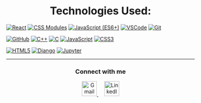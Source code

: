 ### <h1 align="center"> Technologies Used:


[![React](https://img.shields.io/badge/React-61DAFB?logo=react&logoColor=black&style=for-the-badge)](https://reactjs.org/)
[![CSS Modules](https://img.shields.io/badge/CSS_Modular-1572B6?logo=css3&logoColor=white&style=for-the-badge)](https://github.com/css-modules/css-modules)
[![JavaScript (ES6+)](https://img.shields.io/badge/JavaScript_ES6+-F7DF1E?logo=javascript&logoColor=black&style=for-the-badge)](https://developer.mozilla.org/en-US/docs/Web/JavaScript)
[![VSCode](https://img.shields.io/badge/VSCode-007ACC?logo=visual-studio-code&logoColor=white&style=for-the-badge)](https://code.visualstudio.com/)
[![Git](https://img.shields.io/badge/Git-F05032?logo=git&logoColor=white&style=for-the-badge)](https://git-scm.com/)


[![GitHub](https://img.shields.io/badge/GitHub-181717?logo=github&logoColor=white&style=for-the-badge)](https://github.com/)
[![C++](https://img.shields.io/badge/C++-00599C?logo=c%2B%2B&logoColor=white&style=for-the-badge)](https://isocpp.org/)
[![C](https://img.shields.io/badge/C-00599C?logo=c&logoColor=white&style=for-the-badge)](https://en.wikipedia.org/wiki/C_(programming_language))
[![JavaScript](https://img.shields.io/badge/JavaScript-F7DF1E?logo=javascript&logoColor=black&style=for-the-badge)](https://developer.mozilla.org/en-US/docs/Web/JavaScript)
[![CSS3](https://img.shields.io/badge/CSS3-1572B6?logo=css3&logoColor=white&style=for-the-badge)](https://developer.mozilla.org/en-US/docs/Web/CSS)


[![HTML5](https://img.shields.io/badge/HTML5-E34F26?logo=html5&logoColor=white&style=for-the-badge)](https://developer.mozilla.org/en-US/docs/Web/HTML)
[![Django](https://img.shields.io/badge/Django-092E20?logo=django&logoColor=white&style=for-the-badge)](https://www.djangoproject.com/)
[![Jupyter](https://img.shields.io/badge/Jupyter-F37626?logo=jupyter&logoColor=white&style=for-the-badge)](https://jupyter.org/)

---






<h3 align="center">Connect with me</h3>

<p align="center">
  <a href="mailto:safaaramadan250@gmail.com" target="_blank">
    <img src="https://img.icons8.com/fluency/48/gmail-new.png" alt="Gmail" width="40"/>
  </a>
  &nbsp;&nbsp;&nbsp;
  <a href="https://www.linkedin.com/in/safaa-ramadan-692a14264/" target="_blank">
    <img src="https://img.icons8.com/color/48/linkedin.png" alt="LinkedIn" width="40"/>
  </a>
</p>

